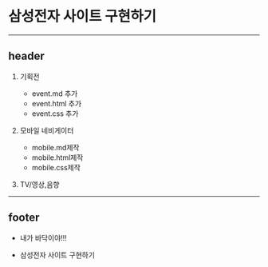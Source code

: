 
# 삼성전자 사이트 구현하기
---
## header

1. 기획전
   - event.md 추가
   - event.html 추가
   - event.css 추가
2. 모바일 네비게이터
   - mobile.md제작
   - mobile.html제작
   - mobile.css제작

3. TV/영상,음향


---


## footer

- 내가 바닥이야!!!

- 삼성전자 사이트 구현하기


